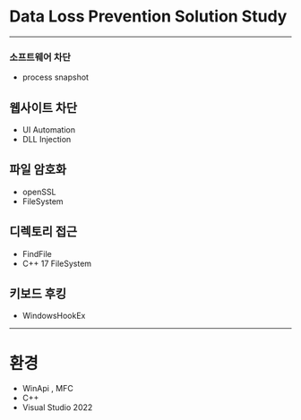 # Data Loss Prevention Solution Study
---
### 소프트웨어 차단
* process snapshot
## 웹사이트 차단
* UI Automation
* DLL Injection
## 파일 암호화
* openSSL
* FileSystem
## 디렉토리 접근
* FindFile 
* C++ 17 FileSystem
## 키보드 후킹
* WindowsHookEx
---

# 환경
* WinApi , MFC
* C++
* Visual Studio 2022
